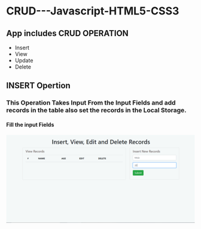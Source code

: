 # CRUD---Javascript-HTML5-CSS3

## App includes CRUD OPERATION
 * Insert
 * View
 * Update
 * Delete
 
 
 ## INSERT Opertion
 
 ### This Operation Takes Input From the Input Fields and add records in the table also set the records in the Local Storage.
 
 #### Fill the input Fields
 ![screenShotInsert](./images/s1.PNG)
